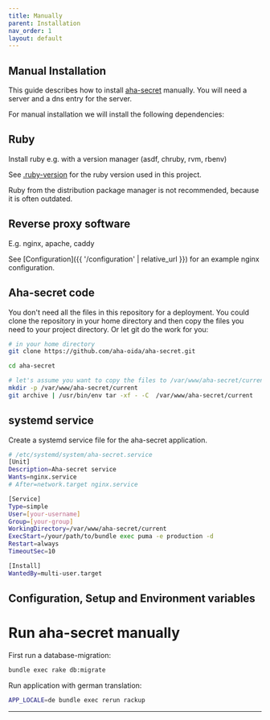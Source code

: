 ```yaml
---
title: Manually
parent: Installation
nav_order: 1
layout: default
---
```


## Manual Installation

This guide describes how to install [aha-secret] manually.
You will need a server and a dns entry for the server.

For manual installation we will install the following dependencies:

## Ruby

Install ruby e.g. with a version manager (asdf, chruby, rvm, rbenv)

See [.ruby-version](https://github.com/aha-oida/aha-secret/blob/main/.ruby-version) for the ruby version used in this project.

Ruby from the distribution package manager is not recommended, because it is often outdated.

## Reverse proxy software

E.g. nginx, apache, caddy

See [Configuration]({{ '/configuration' | relative_url }}) for an example nginx configuration.

## Aha-secret code

You don't need all the files in this repository for a deployment.
You could clone the repository in your home directory and then copy the files you need to your project directory.
Or let git do the work for you:

```bash
# in your home directory
git clone https://github.com/aha-oida/aha-secret.git

cd aha-secret

# let's assume you want to copy the files to /var/www/aha-secret/current
mkdir -p /var/www/aha-secret/current
git archive | /usr/bin/env tar -xf - -C  /var/www/aha-secret/current
```

## systemd service

Create a systemd service file for the aha-secret application.

```bash
# /etc/systemd/system/aha-secret.service
[Unit]
Description=Aha-secret service
Wants=nginx.service
# After=network.target nginx.service

[Service]
Type=simple
User=[your-username]
Group=[your-group]
WorkingDirectory=/var/www/aha-secret/current
ExecStart=/your/path/to/bundle exec puma -e production -d
Restart=always
TimeoutSec=10

[Install]
WantedBy=multi-user.target
```

## Configuration, Setup and Environment variables

# Run aha-secret manually

First run a database-migration:

```bash
bundle exec rake db:migrate
```

Run application with german translation:

```bash
APP_LOCALE=de bundle exec rerun rackup
```

----


[aha-secret]: https://github.com/aha-oida/aha-secret
[Dockerfile]: https://github.com/aha-oida/aha-secret/Dockerfile
[docker-image]: https://github.com/aha-oida/aha-secret/pkgs/container/aha-secret

